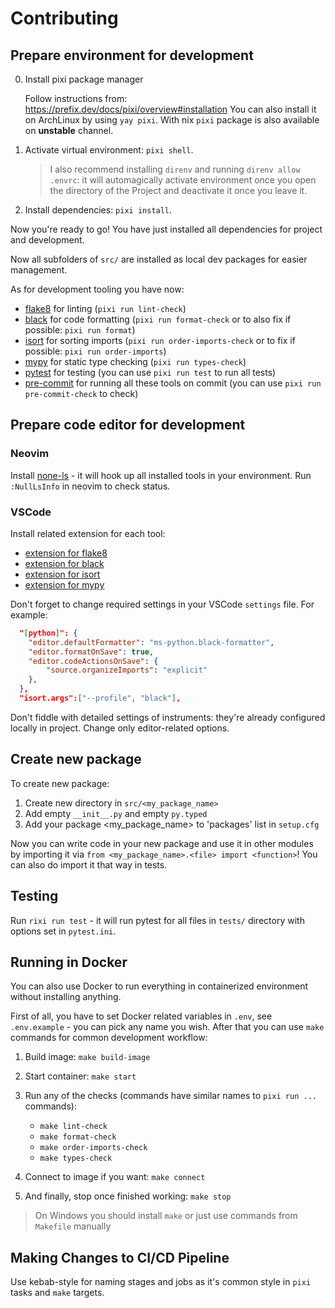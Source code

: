 # Contributing
## Prepare environment for development
0. Install pixi package manager

    Follow instructions from: <https://prefix.dev/docs/pixi/overview#installation>
    You can also install it on ArchLinux by using `yay pixi`. With nix `pixi`
    package is also available on **unstable** channel.

1. Activate virtual environment: `pixi shell`.

    > I also recommend installing `direnv` and running `direnv allow .envrc`:
    > it will automagically activate environment once you open the directory of
    > the Project and deactivate it once you leave it.

2. Install dependencies: `pixi install`.

Now you're ready to go! You have just installed all dependencies
for project and development.

Now all subfolders of `src/` are installed as local dev packages for easier management.

As for development tooling you have now:
- [flake8](https://flake8.pycqa.org/en/latest/) for linting (`pixi run lint-check`)
- [black](https://pypi.org/project/black/) for code formatting (`pixi run format-check` or to
    also fix if possible: `pixi run format`)
- [isort](https://pypi.org/project/isort/) for sorting imports (`pixi run order-imports-check` or
    to fix if possible: `pixi run order-imports`)
- [mypy](https://www.mypy-lang.org) for static type checking (`pixi run types-check`)
- [pytest](https://docs.pytest.org/en/8.0.x/) for testing (you can use `pixi run test` to run all tests)
- [pre-commit](https://pre-commit.com/) for running all these tools on commit
  (you can use `pixi run pre-commit-check` to check)

## Prepare code editor for development
### Neovim
Install [none-ls](https://github.com/nvimtools/none-ls.nvim) - it will hook up
all installed tools in your environment. Run `:NullLsInfo` in neovim to check
status.

### VSCode
Install related extension for each tool:
- [extension for flake8](https://marketplace.visualstudio.com/items?itemName=ms-python.flake8)
- [extension for black](https://marketplace.visualstudio.com/items?itemName=ms-python.black-formatter)
- [extension for isort](https://marketplace.visualstudio.com/items?itemName=ms-python.isort)
- [extension for mypy](https://marketplace.visualstudio.com/items?itemName=ms-python.mypy-type-checker)

Don't forget to change required settings in your VSCode `settings` file.
For example:
```json
  "[python]": {
    "editor.defaultFormatter": "ms-python.black-formatter",
    "editor.formatOnSave": true,
    "editor.codeActionsOnSave": {
        "source.organizeImports": "explicit"
    },
  },
  "isort.args":["--profile", "black"],
```

Don't fiddle with detailed settings of instruments: they're already configured
locally in project. Change only editor-related options.

## Create new package
To create new package:
1. Create new directory in `src/<my_package_name>`
2. Add empty `__init__.py` and empty `py.typed`
3. Add your package <my_package_name> to 'packages' list in `setup.cfg`

Now you can write code in your new package and use it in other modules by
importing it via `from <my_package_name>.<file> import <function>`! You can
also do import it that way in tests.

## Testing
Run `rixi run test` - it will run pytest for all files in `tests/` directory with
options set in `pytest.ini`.

## Running in Docker
You can also use Docker to run everything in containerized environment without
installing anything.

First of all, you have to set Docker related variables in `.env`, see
`.env.example` - you can pick any name you wish. After that you can use `make` commands for
common development workflow:
1. Build image: `make build-image`
2. Start container: `make start`
3. Run any of the checks (commands have similar names to `pixi run ...`
   commands):
    - `make lint-check`
    - `make format-check`
    - `make order-imports-check`
    - `make types-check`

4. Connect to image if you want: `make connect`
5. And finally, stop once finished working: `make stop`

> On Windows you should install `make` or just use commands from `Makefile`
> manually

## Making Changes to CI/CD Pipeline
Use kebab-style for naming stages and jobs as it's common style in `pixi`
tasks and `make` targets.
